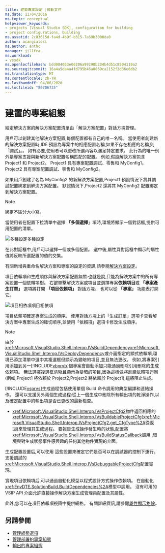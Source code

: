 ```yaml
---
title: 建築專案設定 |微軟文件
ms.date: 11/04/2016
ms.topic: conceptual
helpviewer_keywords:
- projects [Visual Studio SDK], configuration for building
- project configurations, building
ms.assetid: 2c83615d-fa4d-4b9f-b315-7a69b3000da0
author: acangialosi
ms.author: anthc
manager: jillfra
ms.workload:
- vssdk
ms.openlocfilehash: bdd084053e06206a99298b234b4d51c8504119a2
ms.sourcegitcommit: 16a4a5da4a4fd795b46a0869ca2152f2d36e6db2
ms.translationtype: MT
ms.contentlocale: zh-TW
ms.lasthandoff: 04/06/2020
ms.locfileid: "80706735"
---
```

# <a name="project-configuration-for-building"></a>建置的專案組態
給定解決方案的解決方案配置清單由「解決方案配置」對話方塊管理。

 用戶可以創建其他解決方案配置,每個配置都有自己的唯一名稱。 當使用者創建新的解決方案配置時,IDE 預設為專案中的相應配置名稱,如果不存在相應的名稱,則「調試」。。 如有必要,使用者可以更改所選內容以滿足特定要求。 此行為的唯一例外是專案支援與新解決方案配置名稱匹配的配置。 例如,假設解決方案包含 Project1 和 Project2。 Project1 具有專案配置調試、零售和 MyConfig1。 Project2 具有專案配置調試、零售和 MyConfig2。

 如果用戶創建了名為 MyConfig2 的新解決方案配置,Project1 預設情況下將其調試配置綁定到解決方案配置。 默認情況下,Project2 還將其 MyConfig2 配置綁定到解決方案配置。

> [!NOTE]
> 綁定不區分大小寫。

 當使用者在配置下拉清單中選擇 **「多個選擇**」項時,環境將顯示一個對話框,提供可用配置的清單。

 ![多種設定](../../extensibility/internals/media/vsmultiplecfgs.gif "vs 多倍Cfgs")多種設定

 在此對話框中,用戶可以選擇一個或多個配置。 選中後,屬性頁對話框中顯示的屬性值將反映所選配置的值的交集。

 有關新增與重命名解決方案和專案的設定的資訊,請參閱[解決方案設定](../../extensibility/internals/solution-configuration.md)。

 項目依賴項和生成順序與解決方案配置無關:也就是說,只能為解決方案中的所有專案設置一個依賴項樹。 右鍵單擊解決方案或項目並選擇專案**依賴項目**或 **「專案產生訂單」** 選項將打開 **「項目依賴項」** 對話方塊。 也可以從 **「專案」** 功能表打開它。

 ![項目相依項](../../extensibility/internals/media/vsprojdependencies.gif "vsProj 相依")項目相依項

 項目依賴項確定專案生成的順序。 使用對話方塊上的「生成訂單」選項卡查看解決方案中專案生成的確切順序,並使用「依賴項」選項卡修改生成順序。

> [!NOTE]
> 由於<xref:Microsoft.VisualStudio.Shell.Interop.IVsBuildDependency><xref:Microsoft.VisualStudio.Shell.Interop.IVsDeployDependency>或介面指定的顯式依賴項,環境已添加清單中選中其複選框但顯示為變暗的項目,並且無法更改。 例如,將專案引用添加到另一[!INCLUDE[vbprvb](../../code-quality/includes/vbprvb_md.md)]個專案會自動添加只能通過刪除引用刪除的生成依賴項。 無法選擇複選框清晰且顯示為變暗的項目,因為這樣做將創建依賴項迴圈(例如,Project1 將依賴於 Project2,Project2 將依賴於 Project1),這將阻止生成。

 [!INCLUDE[vsprvs](../../code-quality/includes/vsprvs_md.md)]生成過程包括使用單個 Build 命令調用的典型編譯和連結操作。 還可以支援另外兩個生成過程:從上一個生成中刪除所有輸出項的乾淨操作,以及確定配置中的輸出項是否已更改的最新檢查。

- <xref:Microsoft.VisualStudio.Shell.Interop.IVsProjectCfg2>物件返回相應的<xref:Microsoft.VisualStudio.Shell.Interop.IVsBuildableProjectCfg>(<xref:Microsoft.VisualStudio.Shell.Interop.IVsProjectCfg2.get_CfgType%2A>從返回)來管理其生成過程。 要報告生成操作發生時的狀態,配置將<xref:Microsoft.VisualStudio.Shell.Interop.IVsBuildStatusCallback>調用 ,環境與對生成狀態事件感興趣的任何其他物件實現的介面。

 生成配置設置后,可以使用 這些設置來確定它們是否可以在調試器的控制下運行。 支援調試的<xref:Microsoft.VisualStudio.Shell.Interop.IVsDebuggableProjectCfg>配置實現。

 實現項目依賴項后,可以通過自動化模型以程式設計方式操作依賴項。 在自動化<xref:EnvDTE.SolutionBuild.BuildDependencies%2A>模型中調用。 沒有可用的 VSIP API 介面允許直接操作解決方案生成管理員配置及其屬性。

 此外,您可以在項目依賴項視窗中提供網格。 有關詳細資訊,請參閱[屬性顯示格線](../../extensibility/internals/properties-display-grid.md)。

## <a name="see-also"></a>另請參閱
- [管理組態選項](../../extensibility/internals/managing-configuration-options.md)
- [管理部署的專案組態](../../extensibility/internals/project-configuration-for-managing-deployment.md)
- [輸出的專案組態](../../extensibility/internals/project-configuration-for-output.md)
